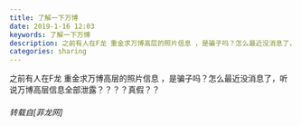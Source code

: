 ```yaml
---
title: 了解一下万博
date: 2019-1-16 12:03
keywords: 了解一下万博
description: 之前有人在F龙 重金求万博高层的照片信息 ，是骗子吗？怎么最近没消息了，听说万博高层信息全部泄露？？？？真假？？
categories: sharing
---
```

<td class="t_f" id="postmessage_2706061">

之前有人在F龙 重金求万博高层的照片信息 ，是骗子吗？怎么最近没消息了，听说万博高层信息全部泄露？？？？真假？？</td>
###### 转载自[菲龙网]